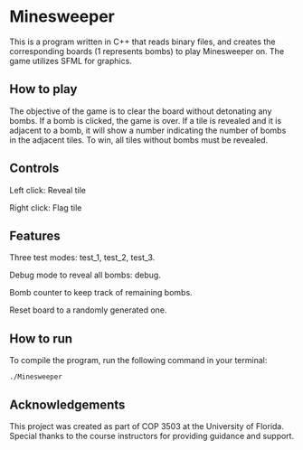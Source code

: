 # Minesweeper
This is a program written in C++ that reads binary files, and creates the corresponding boards (1 represents bombs) to play Minesweeper on. The game utilizes SFML for graphics.

## How to play
The objective of the game is to clear the board without detonating any bombs. If a bomb is clicked, the game is over. If a tile is revealed and it is adjacent to a bomb, it will show a number indicating the number of bombs in the adjacent tiles. To win, all tiles without bombs must be revealed.

## Controls
Left click: Reveal tile

Right click: Flag tile

## Features
Three test modes: test_1, test_2, test_3.

Debug mode to reveal all bombs: debug.

Bomb counter to keep track of remaining bombs.

Reset board to a randomly generated one.

## How to run
To compile the program, run the following command in your terminal:
```
./Minesweeper
```

## Acknowledgements
This project was created as part of COP 3503 at the University of Florida. Special thanks to the course instructors for providing guidance and support.
